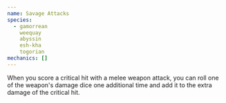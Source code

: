 ```yaml
---
name: Savage Attacks
species:
  - gamorrean
    weequay
    abyssin
    esh-kha
    togorian
mechanics: []
---
```

When you score a critical hit with a melee weapon attack, you can roll one of the weapon's damage dice one additional time and add it to the extra damage of the critical hit.
